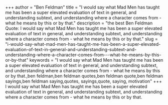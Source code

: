 +++
author = "Ben Feldman"
title = "I would say what Mad Men has taught me has been a super elevated evaluation of text in general, and understanding subtext, and understanding where a character comes from - what he means by this or by that."
description = "the best Ben Feldman Quote: I would say what Mad Men has taught me has been a super elevated evaluation of text in general, and understanding subtext, and understanding where a character comes from - what he means by this or by that."
slug = "i-would-say-what-mad-men-has-taught-me-has-been-a-super-elevated-evaluation-of-text-in-general-and-understanding-subtext-and-understanding-where-a-character-comes-from---what-he-means-by-this-or-by-that"
keywords = "I would say what Mad Men has taught me has been a super elevated evaluation of text in general, and understanding subtext, and understanding where a character comes from - what he means by this or by that.,ben feldman,ben feldman quotes,ben feldman quote,ben feldman sayings,ben feldman saying,quotes, sayings,quote, saying, motivation"
+++
I would say what Mad Men has taught me has been a super elevated evaluation of text in general, and understanding subtext, and understanding where a character comes from - what he means by this or by that.
